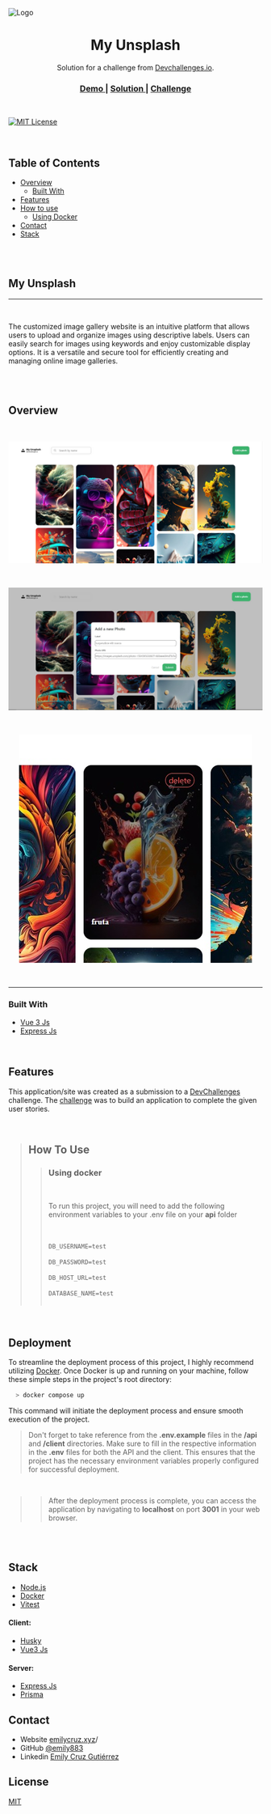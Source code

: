 
![Logo](https://dev-to-uploads.s3.amazonaws.com/uploads/articles/th5xamgrr6se0x5ro4g6.png)

<h1 align="center">My Unsplash</h1>

<div align="center">
   Solution for a challenge from  <a href="http://devchallenges.io" target="_blank">Devchallenges.io</a>.
</div>

<div align="center">
  <h3>
    <a href="/">
      Demo
    </a>
    <span> | </span>
    <a href="https://github.com/emily883/Unsplash">
      Solution
    </a>
    <span> | </span>
    <a href="https://devchallenges.io/challenges/rYyhwJAxMfES5jNQ9YsP">
      Challenge
    </a>
  </h3>
</div>

<br />

[![MIT License](https://img.shields.io/badge/License-MIT-green.svg)](https://choosealicense.com/licenses/mit/)

<br />

<!-- TABLE OF CONTENTS -->

## Table of Contents

- [Overview](#overview)
  - [Built With](#built-with)
- [Features](#features)
- [How to use](#how-to-use)
  - [Using Docker](#using-docker)
- [Contact](#contact)
- [Stack](#stack)

<Br />
<Br />

## My Unsplash
---
<br />

The customized image gallery website is an intuitive platform that allows users to upload and organize images using descriptive labels. Users can easily search for images using keywords and enjoy customizable display options. It is a versatile and secure tool for efficiently creating and managing online image galleries.

<br />

<br />



<!-- OVERVIEW -->

## Overview

<br/>

![screenshot](./asserts/myUnsplashHomePage.jpeg)

<br />



![screenshot](./asserts/AddPhoto.jpeg)

<br />

<div align="center"> 


![screenshot](./asserts/Delete.jpeg)

</div>



<br />

---

### Built With

- [Vue 3 Js](https://vuejs.org/)
- [Express Js](https://expressjs.com/)

<br />

## Features

This application/site was created as a submission to a [DevChallenges](https://devchallenges.io/challenges) challenge. The [challenge](https://devchallenges.io/challenges/rYyhwJAxMfES5jNQ9YsP) was to build an application to complete the given user stories.

<br />

> ## How To Use
>
> > ### Using docker
> >
> > <br />
> >
> > To run this project, you will need to add the following  environment variables to your .env file on your **api**  folder 
> >
> > <br />
> >
> > `DB_USERNAME=test`
> >
> >`DB_PASSWORD=test`
> >
> >`DB_HOST_URL=test`
> >
> >`DATABASE_NAME=test`
> > <br />
> > <br />
> 

<br />

## Deployment

To streamline the deployment process of this project, I highly recommend utilizing [Docker](www.docker.com). Once Docker is up and running on your machine, follow these simple steps in the project's root directory:

```bash
  > docker compose up
```

This command will initiate the deployment process and ensure smooth execution of the project.



> Don't forget to take reference from the **.env.example** files in the **/api** and **/client** directories. Make sure to fill in the respective information in the **.env** files for both the API and the client. This ensures that the project has the necessary environment variables properly configured for successful deployment.

<br />

>> After the deployment process is complete, you can access the application by navigating to **localhost** on port **3001** in your web browser.

<br />

<br />



## Stack 

- [Node.js](https://nodejs.org/)
- [Docker](https://www.docker.com/)
- [Vitest](https://vitest.dev/)

#### **Client:** 

- [Husky](https://typicode.github.io/husky/#/?id=automatic-recommended)
- [Vue3 Js](https://vuejs.org/)


#### **Server:** 
- [Express Js](https://expressjs.com/)
- [Prisma](https://www.prisma.io/)


## Contact

- Website [emilycruz.xyz](https://emilycruz.xyz)/
- GitHub [@emily883](https://github.com/emily883)
- Linkedin [Emily Cruz Gutiérrez](https://www.linkedin.com/in/emily-fullstack/)


## License

[MIT](https://choosealicense.com/licenses/mit/)

